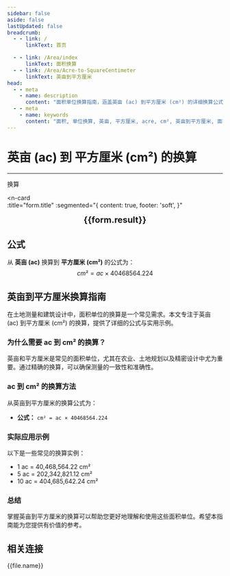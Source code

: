 ```yaml
---
sidebar: false
aside: false
lastUpdated: false
breadcrumb:
  - - link: /
      linkText: 首页

  - - link: /Area/index
      linkText: 面积换算
  - - link: /Area/Acre-to-SquareCentimeter
      linkText: 英亩到平方厘米
head:
  - - meta
    - name: description
      content: "面积单位换算指南，涵盖英亩 (ac) 到平方厘米 (cm²) 的详细换算公式与说明。"
  - - meta
    - name: keywords
      content: "面积, 单位换算, 英亩, 平方厘米, acre, cm², 英亩到平方厘米, 面积换算指南, 英亩换算平方厘米, 英亩到平方厘米, 平方厘米换算, 面积单位换算, 英亩转平方厘米, 平方厘米计算, 精密土地测量, 科学面积计算, 英亩符号, 平方厘米符号, 面积单位对照, 英亩换算表, 平方厘米换算公式, 面积转换工具, 英亩计算, 平方厘米计算器, 面积换算公式, 精密测量单位, 农业科学面积, 实验用地面积, 英亩到平方厘米公式, 平方厘米面积计算, 面积单位转换, 科学研究单位, 精密农业面积, 英亩平方厘米对照表, 面积计算工具, 科学计量单位"
---
```

# 英亩 (ac) 到 平方厘米 (cm²) 的换算
---
<script setup>
import { onMounted, reactive, inject, ref } from 'vue'
import { NButton, NForm, NFormItem, NInput, NInputNumber, NSelect, NCard, useMessage,NGrid ,NGi } from 'naive-ui'
import { defineClientComponent } from 'vitepress'
import { Area } from '../files';
const seoKey = ['英亩平方厘米','英亩和平方厘米的换算','一英亩等于多少平方厘米','英亩转平方厘米','acres cm²','英亩换算','平方厘米换算','面积换算','单位换算','英亩到平方厘米','ac cm²','英亩平方厘米转换','面积单位换算','英亩平方厘米计算器','英亩平方厘米对照表','长度换算','单位转换','英亩平方厘米换算器','平方厘米长度','英亩长度','面积计算','单位换算公式','英亩平方厘米计算','面积换算器','平方厘米单位换算','英亩单位换算','面积单位转换表','英亩平方厘米转换表']
const convert = inject('convert')

const form = reactive({
  number: null,
  result: '',
  title: '英亩 (ac) 到 平方厘米 (cm²) 的换算'
})

const convertHandler = () => {
  if (form.number !== null && !isNaN(form.number)) {
    const convertedValue = parseFloat(form.number) * 40468564.224
    form.result = `${form.number}ac = ${convertedValue.toFixed(2)}cm²`
  } else {
    form.result = '请输入有效的数值。'
  }
}
</script>

<n-form size="large" :model="form">
  <n-form-item label="英亩 (ac)">
    <n-input-number v-model:value="form.number" placeholder="输入英亩" style="width: 100%" />
  </n-form-item>
  <n-form-item>
    <n-button type="info" @click="convertHandler" block>换算</n-button>
  </n-form-item>
</n-form>

<n-card  
  :title="form.title"
  :segmented="{
    content: true,
    footer: 'soft',
  }"
>
  <div  style="text-align:center;font-size:20px;">
    <strong>{{form.result}}</strong>
  </div>
    <template #footer>
    <div>
      <span v-for="item of seoKey">{{item}}，</span>
    </div>
  </template>
</n-card>

## 公式

从 **英亩 (ac)** 换算到 **平方厘米 (cm²)** 的公式为：
$$ cm² = ac \times 40468564.224 $$

## 英亩到平方厘米换算指南

在土地测量和建筑设计中，面积单位的换算是一个常见需求。本文专注于英亩 (ac) 到平方厘米 (cm²) 的换算，提供了详细的公式与实用示例。

### 为什么需要 ac 到 cm² 的换算？

英亩和平方厘米是常见的面积单位，尤其在农业、土地规划以及精密设计中尤为重要。通过精确的换算，可以确保测量的一致性和准确性。

### ac 到 cm² 的换算方法

从英亩到平方厘米的换算公式为：

- **公式：** `cm² = ac × 40468564.224`

### 实际应用示例

以下是一些常见的换算实例：

- 1 ac = 40,468,564.22 cm²
- 5 ac = 202,342,821.12 cm²
- 10 ac = 404,685,642.24 cm²

### 总结

掌握英亩到平方厘米的换算可以帮助您更好地理解和使用这些面积单位。希望本指南能为您提供有价值的参考。

## 相关连接
<n-grid x-gap="12" :cols="2">
  <n-gi v-for="(file, index) in Area" :key="index">
    <n-button
      text
      tag="a"
      :href="file.path"
      type="info"
    >
      {{file.name}}
    </n-button>
  </n-gi>
</n-grid>